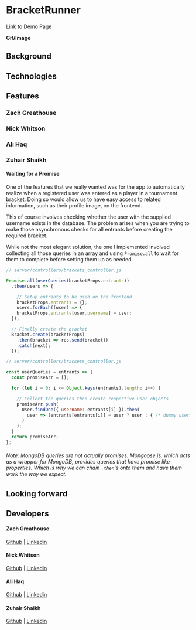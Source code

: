 # BracketRunner

Link to Demo Page

**Gif/Image**

## Background

## Technologies

## Features

### Zach Greathouse

### Nick Whitson

### Ali Haq

### Zuhair Shaikh

#### Waiting for a Promise

One of the features that we really wanted was for the app to automatically realize when a registered user was entered as a player in a tournament bracket. Doing so would allow us to have easy access to related information, such as their profile image, on the frontend.

This of course involves checking whether the user with the supplied username exists in the database. The problem arises when you are trying to make those asynchronous checks for all entrants before creating the required bracket.

While not the most elegant solution, the one I implemented involved collecting all those queries in an array and using `Promise.all` to wait for them to complete before setting them up as needed.

```javascript
// server/controllers/brackets_controller.js

Promise.all(userQueries(bracketProps.entrants))
  .then(users => {

    // Setup entrants to be used on the frontend
    bracketProps.entrants = {};
    users.forEach((user) => {
    bracketProps.entrants[user.username] = user;
  });

  // Finally create the bracket
  Bracket.create(bracketProps)
    .then(bracket => res.send(bracket))
    .catch(next);
  });
```

```javascript
// server/controllers/brackets_controller.js

const userQueries = entrants => {
  const promiseArr = [];

  for (let i = 0; i <= Object.keys(entrants).length; i++) {

    // Collect the queries then create respective user objects
    promiseArr.push(
      User.findOne({ username: entrants[i] }).then(
        user => (entrants[entrants[i]] = user ? user : { /* dummy user object */ })
      )
    );
  }
  return promiseArr;
};
```

###### Note: MongoDB queries are not actually promises. Mongoose.js, which acts as a wrapper for MongoDB, provides queries that have promise like properties. Which is why we can chain `.then`'s onto them and have them work the way we expect.

## Looking forward

## Developers

#### Zach Greathouse

[Github](https://github.com/zgreathouse) | [Linkedin](https://www.linkedin.com/in/zachary-greathouse-11345813b/)

#### Nick Whitson

[Github](https://github.com/newhitson) | [Linkedin](https://www.linkedin.com/in/newhitson/)

#### Ali Haq

[Github](https://github.com/alimhaq) | [Linkedin](https://www.linkedin.com/in/ali-haq-85825821)

#### Zuhair Shaikh

[Github](https://github.com/ZuhairS) | [Linkedin](https://www.linkedin.com/in/zuhairshaikh/)
